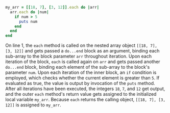 ```ruby
my_arr = [[18, 7], [3, 12]].each do |arr|
  arr.each do |num|
    if num > 5
      puts num
    end
  end
end
```
On line 1, the `each` method is called on the nested array object `[[18, 7], [3, 12]]` and gets passed a `do...end` block as an argument, binding each sub-array to the block parameter `arr` throughout iteration. Upon each iteration of the block, `each` is called again on `arr` and gets passed another `do...end` block, binding each element of the sub-array to the block's parameter `num`. Upon each iteration of the inner block, an `if` condition is employed, which checks whether the current element is greater than `5`. If evaluated as true, the value is output by invocation of the `puts` method. After all iterations have been executed, the integers `18`, `7`, and `12` get output, and the outer `each` method's return value gets assigned to the initialized local variable `my_arr`. Because `each` returns the calling object, `[[18, 7], [3, 12]]` is assigned to `my_arr`.
